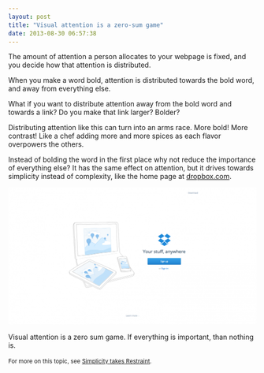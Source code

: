 ```yaml
---
layout: post
title: "Visual attention is a zero-sum game"
date: 2013-08-30 06:57:38
---
```


<p class="p1">
  The amount of attention a person allocates to your webpage is fixed, and you decide how that attention is distributed.
</p>

<p class="p1">
  When you make a word bold, attention is distributed towards the bold word, and away from everything else.
</p>

<p class="p3">
  What if you want to distribute attention away from the bold word and towards a link? Do you make that link larger? Bolder?
</p>

<p class="p3">
  Distributing attention like this can turn into an arms race. More bold! More contrast! Like a chef adding more and more spices as each flavor overpowers the others.
</p>

<p class="p3">
  Instead of bolding the word in the first place why not reduce the importance of everything else? It has the same effect on attention, but it drives towards simplicity instead of complexity, like the home page at <a href="http://dropbox.com">dropbox.com</a>.
</p>

<p class="p3">
  <img alt="" src="/sites/default/files/wp-content/uploads/dropbox-home.png" />
</p>

<p class="p1">
  Visual attention is a zero sum game. If everything is important, than nothing is.
</p>

<p class="p4">
  <small>For more on this topic, see <a href="http://writer.bryanbraun.com/blog/simplicity-takes-restraint">Simplicity takes Restraint</a>.</small>
</p>
